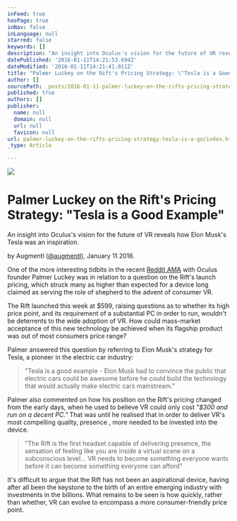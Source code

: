```yaml
---
inFeed: true
hasPage: true
inNav: false
inLanguage: null
starred: false
keywords: []
description: "An insight into Oculus's vision for the future of VR reveals how Elon Musk's Tesla was an inspiration."
datePublished: '2016-01-11T14:21:53.694Z'
dateModified: '2016-01-11T14:21:41.011Z'
title: "Palmer Luckey on the Rift's Pricing Strategy: \"Tesla is a Good Example\""
author: []
sourcePath: _posts/2016-01-11-palmer-luckey-on-the-rifts-pricing-strategy-tesla-is-a-go.md
published: true
authors: []
publisher:
  name: null
  domain: null
  url: null
  favicon: null
url: palmer-luckey-on-the-rifts-pricing-strategy-tesla-is-a-go/index.html
_type: Article

---
```

![](https://s3-us-west-2.amazonaws.com/the-grid-img/p/503dfab712cc1bc191cd912fb1f7fc63d13f89bf.jpg)

# Palmer Luckey on the Rift's Pricing Strategy: "Tesla is a Good Example"

An insight into Oculus's vision for the future of VR reveals how Elon Musk's Tesla was an inspiration.

by Augmentl ([@augmentl][0]), January 11 2016\.

One of the more interesting tidbits in the recent [Reddit AMA][1] with Oculus founder Palmer Luckey was in relation to a question on the Rift's launch pricing, which struck many as higher than expected for a device long claimed as serving the role of shepherd to the advent of consumer VR.

The Rift launched this week at $599, raising questions as to whether its high price point, and its requirement of a substantial PC in order to run, wouldn't be deterrents to the wide adoption of VR. How could mass-market acceptance of this new technology be achieved when its flagship product was out of most consumers price range? 

Palmer answered this question by referring to Elon Musk's strategy for Tesla, a pioneer in the electric car industry: 
> 
> "Tesla is a good example - Elon Musk had to convince the public that electric cars could be awesome before he could build the technology that would actually make electric cars mainstream." 

Palmer also commented on how his position on the Rift's pricing changed from the early days, when he used to believe VR could only cost _"$300 and run on a decent PC."_
That was until he realised that in order to deliver VR's most compelling quality,
presence
, more needed to be invested into the device. 
> 
> "The Rift is the first headset capable of delivering presence, the sensation of feeling like you are inside a virtual scene on a subconscious level... VR needs to become something everyone wants before it can become something everyone can afford"

It's difficult to argue that the Rift has not been an aspirational device, having after all been the keystone to the birth of an entire emerging industry with investments in the billions. What remains to be seen is how quickly, rather than whether, VR can evolve to encompass a more consumer-friendly price point. 

[0]: http://twitter.com/augmentl
[1]: http://augmentl.io/8-highlights-from-an-ama-with-oculus-founder-palmer-luckey/